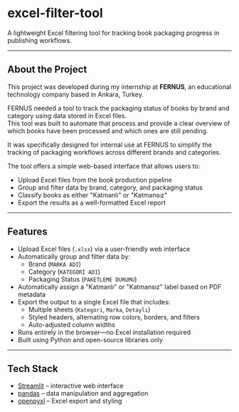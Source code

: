 # excel-filter-tool

A lightweight Excel filtering tool for tracking book packaging progress in publishing workflows.

---

## About the Project

This project was developed during my internship at **FERNUS**, an educational technology company based in Ankara, Turkey.

FERNUS needed a tool to track the packaging status of books by brand and category using data stored in Excel files.  
This tool was built to automate that process and provide a clear overview of which books have been processed and which ones are still pending.

It was specifically designed for internal use at FERNUS to simplify the tracking of packaging workflows across different brands and categories.

The tool offers a simple web-based interface that allows users to:
- Upload Excel files from the book production pipeline
- Group and filter data by brand, category, and packaging status
- Classify books as either "Katmanlı" or "Katmansız"
- Export the results as a well-formatted Excel report

---

## Features

- Upload Excel files (`.xlsx`) via a user-friendly web interface
- Automatically group and filter data by:
  - Brand (`MARKA ADI`)
  - Category (`KATEGORİ ADI`)
  - Packaging Status (`PAKETLEME DURUMU`)
- Automatically assign a "Katmanlı" or "Katmansız" label based on PDF metadata
- Export the output to a single Excel file that includes:
  - Multiple sheets (`Kategori`, `Marka`, `Detaylı`)
  - Styled headers, alternating row colors, borders, and filters
  - Auto-adjusted column widths
- Runs entirely in the browser—no Excel installation required
- Built using Python and open-source libraries only

---

## Tech Stack

- [Streamlit](https://streamlit.io/) – interactive web interface
- [pandas](https://pandas.pydata.org/) – data manipulation and aggregation
- [openpyxl](https://openpyxl.readthedocs.io/) – Excel export and styling
